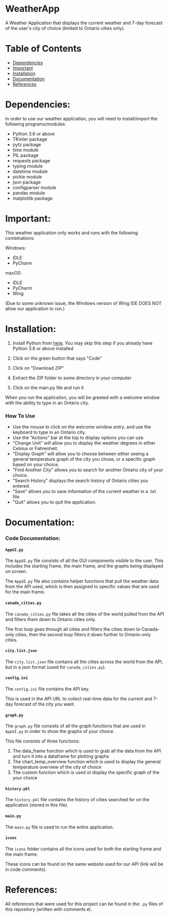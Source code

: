 # WeatherApp #

A Weather Application that displays the current weather and 7-day forecast of the user's city of choice (limited to Ontario cities only).

# Table of Contents #

* [Dependencies](#dependencies)
* [Important](#important)
* [Installation](#installation)
* [Documentation](#documentation)
* [References](#references)

# Dependencies: #
In order to use our weather application, you will need to install/import the following programs/modules:
- Python 3.6 or above
- TKinter package
- pytz package
- time module
- PIL package
- requests package
- typing module
- datetime module
- pickle module
- json package
- configparser module
- pandas module
- matplotlib package

# Important: #

This weather application only works and runs with the following combinations:

Windows:
- IDLE
- PyCharm

macOS:
- IDLE
- PyCharm
- Wing

(Due to some unknown issue, the Windows version of Wing IDE DOES NOT allow our application to run.)

# Installation: #

1. Install Python from [here](https://www.python.org/downloads/). You may skip this step if you already have Python 3.6 or above installed

2. Click on the green button that says "Code"

3. Click on "Download ZIP"

4. Extract the ZIP folder to some directory in your computer

5. Click on the main.py file and run it

When you run the application, you will be greeted with a welcome window with the ability to type in an Ontario city.

### How To Use ###

* Use the mouse to click on the welcome window entry, and use the keyboard to type in an Ontario city.
* Use the "Actions" bar at the top to display options you can use.
* "Change Unit" will allow you to display the weather degrees in either Celsius or Fahrenheit.
* "Display Graph" will allow you to choose between either seeing a general temperature graph of the city you chose, or a specific graph based on your choice.
* "Find Another City" allows you to search for another Ontario city of your choice.
* "Search History" displays the search history of Ontario cities you entered.
* "Save" allows you to save information of the current weather in a .txt file.
* "Quit" allows you to quit the application.

# Documentation: #

### Code Documentation: ###

#### `AppUI.py` ####
The `AppUI.py` file consists of all the GUI components visible to the user. This includes the starting frame, the main frame, and the graphs being displayed on screen.

The `AppUI.py` file also contains helper functions that pull the weather data from the API used, which is then assigned to specific values that are used for the main frame.

#### `canada_cities.py` ####
The `canada_cities.py` file takes all the cities of the world pulled from the API and filters them down to Ontario cities only.

The first loop goes through all cities and filters the cities down to Canada-only cities, then the second loop filters it down further to Ontario-only cities.

#### `city.list.json` ####
The `city.list.json` file contains all the cities across the world from the API, but in a json format (used for `canada_cities.py`).

#### `config.ini` ####
The `config.ini` file contains the API key. 

This is used in the API URL to collect real-time data for the current and 7-day forecast of the city you want.

#### `graph.py` ####
The `graph.py` file consists of all the graph functions that are used in `AppUI.py` in order to show the graphs of your choice.

This file consists of three functions: 
1. The data_frame function which is used to grab all the data from the API and turn it into a dataframe for plotting graphs
2. The chart_temp_overview function which is used to display the general temperature overview of the city of choice
3. The custom function which is used ot display the specific graph of the your choice

#### `history.pkl` ####
The `history.pkl` file contains the history of cities searched for on the application (stored in this file).

#### `main.py` ####
The `main.py` file is used to run the entire application.

#### `icons` ####
The `icons` folder contains all the icons used for both the starting frame and the main frame.

These icons can be found on the same website used for our API (link will be in code comments).

# References: #

All references that were used for this project can be found in the `.py` files of this repository (written with comments `#`). 
